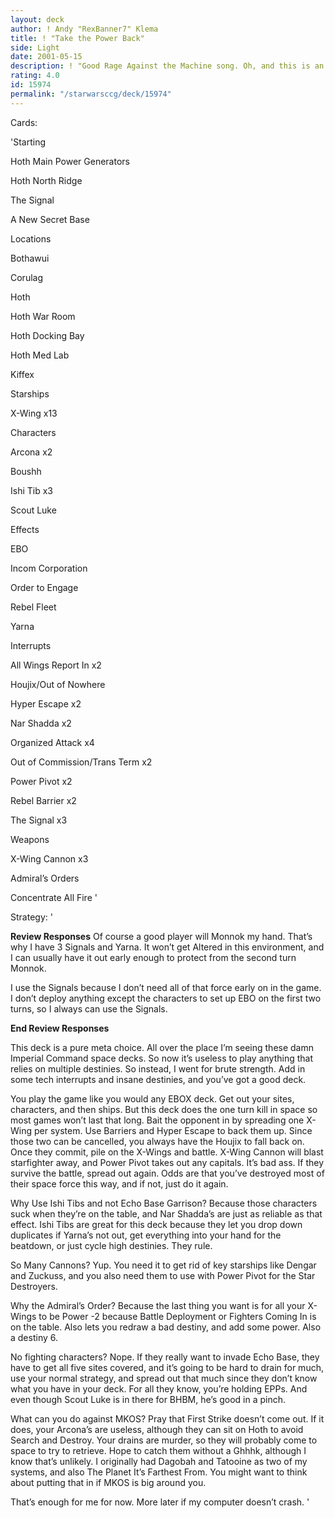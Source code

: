 ```yaml
---
layout: deck
author: ! Andy "RexBanner7" Klema
title: ! "Take the Power Back"
side: Light
date: 2001-05-15
description: ! "Good Rage Against the Machine song. Oh, and this is an EBOX deck."
rating: 4.0
id: 15974
permalink: "/starwarsccg/deck/15974"
---
```

Cards: 

'Starting

Hoth Main Power Generators

Hoth North Ridge

The Signal

A New Secret Base


Locations

Bothawui

Corulag

Hoth

Hoth War Room

Hoth Docking Bay

Hoth Med Lab

Kiffex


Starships

X-Wing x13


Characters

Arcona x2

Boushh

Ishi Tib x3

Scout Luke


Effects

EBO

Incom Corporation

Order to Engage

Rebel Fleet

Yarna


Interrupts

All Wings Report In x2

Houjix/Out of Nowhere

Hyper Escape x2

Nar Shadda x2

Organized Attack x4

Out of Commission/Trans Term x2

Power Pivot x2

Rebel Barrier x2

The Signal x3


Weapons

X-Wing Cannon x3


Admiral’s Orders

Concentrate All Fire '

Strategy: '

**Review Responses** Of course a good player will Monnok my hand. That’s why I have 3 Signals and Yarna. It won’t get Altered in this environment, and I can usually have it out early enough to protect from the second turn Monnok.


I use the Signals because I don’t need all of that force early on in the game. I don’t deploy anything except the characters to set up EBO on the first two turns, so I always can use the Signals. 


**End Review Responses**


This deck is a pure meta choice. All over the place I’m seeing these damn Imperial Command space decks. So now it’s useless to play anything that relies on multiple destinies. So instead, I went for brute strength. Add in some tech interrupts and insane destinies, and you’ve got a good deck.


You play the game like you would any EBOX deck. Get out your sites, characters, and then ships. But this deck does the one turn kill in space so most games won’t last that long. Bait the opponent in by spreading one X-Wing per system. Use Barriers and Hyper Escape to back them up. Since those two can be cancelled, you always have the Houjix to fall back on. Once they commit, pile on the X-Wings and battle. X-Wing Cannon will blast starfighter away, and Power Pivot takes out any capitals. It’s bad ass. If they survive the battle, spread out again. Odds are that you’ve destroyed most of their space force this way, and if not, just do it again.


Why Use Ishi Tibs and not Echo Base Garrison? Because those characters suck when they’re on the table, and Nar Shadda’s are just as reliable as that effect. Ishi Tibs are great for this deck because they let you drop down duplicates if Yarna’s not out, get everything into your hand for the beatdown, or just cycle high destinies. They rule.


So Many Cannons? Yup. You need it to get rid of key starships like Dengar and Zuckuss, and you also need them to use with Power Pivot for the Star Destroyers. 


Why the Admiral’s Order? Because the last thing you want is for all your X-Wings to be Power -2 because Battle Deployment or Fighters Coming In is on the table. Also lets you redraw a bad destiny, and add some power. Also a destiny 6.


No fighting characters? Nope. If they really want to invade Echo Base, they have to get all five sites covered, and it’s going to be hard to drain for much, use your normal strategy, and spread out that much since they don’t know what you have in your deck. For all they know, you’re holding EPPs. And even though Scout Luke is in there for BHBM, he’s good in a pinch. 


What can you do against MKOS? Pray that First Strike doesn’t come out. If it does, your Arcona’s are useless, although they can sit on Hoth to avoid Search and Destroy. Your drains are murder, so they will probably come to space to try to retrieve. Hope to catch them without a Ghhhk, although I know that’s unlikely. I originally had Dagobah and Tatooine as two of my systems, and also The Planet It’s Farthest From. You might want to think about putting that in if MKOS is big around you. 


That’s enough for me for now. More later if my computer doesn’t crash.  '
